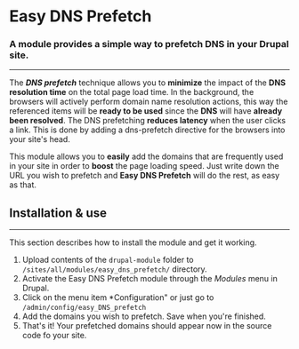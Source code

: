 # Easy DNS Prefetch
### A module provides a simple way to prefetch DNS in your Drupal site.

---

The ***DNS prefetch*** technique allows you to **minimize** the impact of the **DNS resolution time** on the total page load time. 
In the background, the browsers will actively perform domain name resolution actions, this way the referenced items will be **ready to be used** since the **DNS** will have **already been resolved**. 
The DNS prefetching **reduces latency** when the user clicks a link. This is done by adding a dns-prefetch directive for the browsers into your site's head. 

This module allows you to **easily** add the domains that are frequently used in your site in order to **boost** the page loading speed.
Just write down the URL you wish to prefetch and **Easy DNS Prefetch** will do the rest, as easy as that.


## Installation & use
---

This section describes how to install the module and get it working.

1. Upload contents of the ```drupal-module``` folder to ```/sites/all/modules/easy_dns_prefetch/``` directory.
2. Activate the Easy DNS Prefetch module through the *Modules* menu in Drupal.
3. Click on the menu item *Configuration" or just go to ```/admin/config/easy_DNS_prefetch```
4. Add the domains you wish to prefetch. Save when you're finished.
5. That's it! Your prefetched domains should appear now in the source code fo your site.
